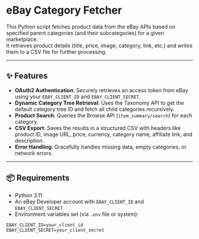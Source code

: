 # eBay Category Fetcher

This Python script fetches product data from the eBay APIs based on specified parent categories (and their subcategories) for a given marketplace.  
It retrieves product details (title, price, image, category, link, etc.) and writes them to a CSV file for further processing.

---

## ✨ Features

- **OAuth2 Authentication**: Securely retrieves an access token from eBay using your `EBAY_CLIENT_ID` and `EBAY_CLIENT_SECRET`.
- **Dynamic Category Tree Retrieval**: Uses the Taxonomy API to get the default category tree ID and fetch all child categories recursively.
- **Product Search**: Queries the Browse API (`item_summary/search`) for each category.
- **CSV Export**: Saves the results in a structured CSV with headers like product ID, image URL, price, currency, category name, affiliate link, and description.
- **Error Handling**: Gracefully handles missing data, empty categories, or network errors.

---

## 📦 Requirements

- Python 3.11
- An eBay Developer account with `EBAY_CLIENT_ID` and `EBAY_CLIENT_SECRET`
- Environment variables set (via `.env` file or system):

```env
EBAY_CLIENT_ID=your_client_id
EBAY_CLIENT_SECRET=your_client_secret
